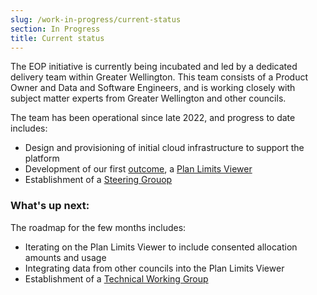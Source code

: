 ```yaml
---
slug: /work-in-progress/current-status
section: In Progress
title: Current status
---
```


The EOP initiative is currently being incubated and led by a dedicated delivery team within Greater Wellington. This team consists of a Product Owner and Data and Software Engineers, and is working closely with subject matter experts from Greater Wellington and other councils.

The team has been operational since late 2022, and progress to date includes:
- Design and provisioning of initial cloud infrastructure to support the platform
- Development of our first [outcome](/#outcomes), a [Plan Limits Viewer](/work-in-progress/plan-limits)
- Establishment of a [Steering Grouop](/#steering-group)

### What's up next:

The roadmap for the few months includes:
- Iterating on the Plan Limits Viewer to include consented allocation amounts and usage
- Integrating data from other councils into the Plan Limits Viewer
- Establishment of a [Technical Working Group](/#technical-working-group)
